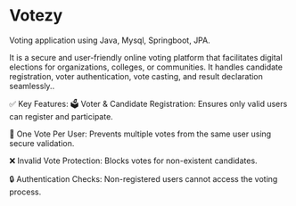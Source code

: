 # Votezy

Voting application using Java, Mysql, Springboot, JPA.

It is a secure and user-friendly online voting platform that facilitates digital elections for organizations, colleges, or communities. It handles candidate registration, voter authentication, vote casting, and result declaration seamlessly..

✅ Key Features: 🗳️ Voter & Candidate Registration: Ensures only valid users can register and participate.

🚫 One Vote Per User: Prevents multiple votes from the same user using secure validation.

❌ Invalid Vote Protection: Blocks votes for non-existent candidates.

🔒 Authentication Checks: Non-registered users cannot access the voting process.
